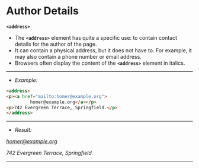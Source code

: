 # Author Details

**`<address>`**
- The **`<address>`** element has quite a specific use: to contain contact details for the author of the page.
- It can contain a physical address, but it does not have to. For example, it may also contain a phone number or email address.
- Browsers often display the content of the **`<address>`** element in italics.

---
- *Example:*

```html
<address>
<p><a href="mailto:homer@example.org">
		 homer@example.org</a></p>
<p>742 Evergreen Terrace, Springfield.</p>
</address>
```
---
- *Result:*
<address>
<p><a href="mailto:homer@example.org">
		 homer@example.org</a></p>
<p>742 Evergreen Terrace, Springfield.</p>
</address>

---

